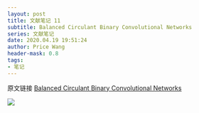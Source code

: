 ```yaml
---
layout: post
title: 文献笔记 11
subtitle: Balanced Circulant Binary Convolutional Networks
series: 文献笔记
date: 2020.04.19 19:51:24
author: Price Wang
header-mask: 0.8
tags:
- 笔记
---
```


原文链接 [Balanced Circulant Binary Convolutional Networks](https://ieeexplore.ieee.org/document/8996039)

<img class="post_img" src="{{ site.baseurl }}/img/post/{{ page.series }}/{{ page.title }}.png">
